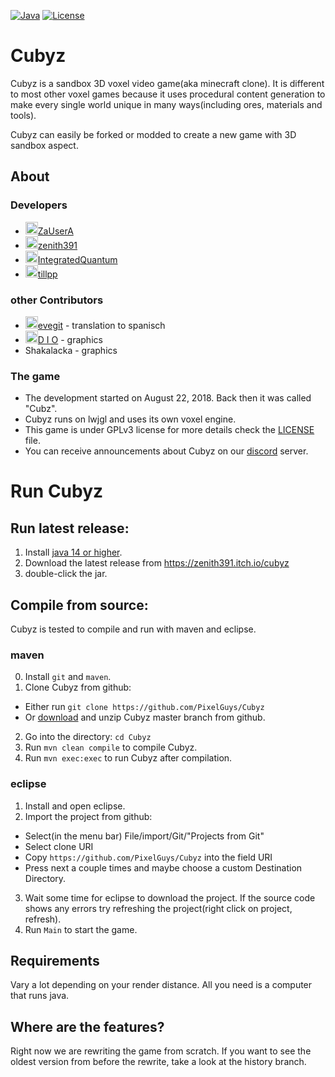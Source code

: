 [![Java](https://img.shields.io/badge/language-java-orange.svg?style=flat
)](https://www.oracle.com/java/technologies/javase-downloads.html)
[![License](https://img.shields.io/badge/license-GPLv3-blue.svg?style=flat
)](https://github.com/PixelGuys/Cubyz/blob/master/LICENSE)
# Cubyz
Cubyz is a sandbox 3D voxel video game(aka minecraft clone). It is different to most other voxel games because it uses procedural content generation to make every single world unique in many ways(including ores, materials and tools).

Cubyz can easily be forked or modded to create a new game with 3D sandbox aspect.

## About
### Developers
- <img src="https://avatars.githubusercontent.com/u/39484479" width="20" height="20">[ZaUserA](https://github.com/ZaUserA)
- <img src="https://avatars.githubusercontent.com/u/39484230" width="20" height="20">[zenith391](https://github.com/zenith391)
- <img src="https://avatars.githubusercontent.com/u/43880493" width="20" height="20">[IntegratedQuantum](https://github.com/IntegratedQuantum)
- <img src="https://avatars.githubusercontent.com/u/26800463" width="20" height="20">[tillpp](https://github.com/tillpp)
### other Contributors
- <img src="https://avatars.githubusercontent.com/u/32070620" width="20" height="20">[evegit](https://github.com/evelithgit) - translation to spanisch
- <img src="https://avatars.githubusercontent.com/u/66124969" width="20" height="20">[D I O](https://github.com/AverageCompHead) - graphics
- Shakalacka - graphics
### The game
- The development started on August 22, 2018. Back then it was called "Cubz".
- Cubyz runs on lwjgl and uses its own voxel engine.
- This game is under GPLv3 license for more details check the [LICENSE](https://github.com/PixelGuys/Cubz/blob/master/LICENSE) file.
- You can receive announcements about Cubyz on our [discord](https://discord.gg/XtqCRRG) server.

# Run Cubyz
## Run latest release:
1. Install [java 14 or higher](https://www.oracle.com/java/technologies/javase-downloads.html).
2. Download the latest release from https://zenith391.itch.io/cubyz
3. double-click the jar.
## Compile from source:
Cubyz is tested to compile and run with maven and eclipse.
### maven
0. Install `git` and `maven`.
1. Clone Cubyz from github:
- Either run `git clone https://github.com/PixelGuys/Cubyz`
- Or [download](https://github.com/PixelGuys/Cubyz/archive/master.zip) and unzip Cubyz master branch from github.
2. Go into the directory: `cd Cubyz`
3. Run `mvn clean compile` to compile Cubyz.
4. Run `mvn exec:exec` to run Cubyz after compilation.
### eclipse
1. Install and open eclipse.
2. Import the project from github:
- Select(in the menu bar) File/import/Git/"Projects from Git"
- Select clone URI
- Copy `https://github.com/PixelGuys/Cubyz` into the field URI
- Press next a couple times and maybe choose a custom Destination Directory.
3. Wait some time for eclipse to download the project. If the source code shows any errors try refreshing the project(right click on project, refresh).
4. Run `Main` to start the game.
## Requirements
Vary a lot depending on your render distance.
All you need is a computer that runs java.

## Where are the features?
Right now we are rewriting the game from scratch. If you want to see the oldest version from before the rewrite, take a look at the history branch.
